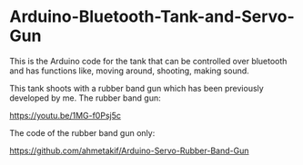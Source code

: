 # Arduino-Bluetooth-Tank-and-Servo-Gun

This is the Arduino code for the tank that can be controlled over bluetooth and has functions like, moving around, shooting, making sound.

This tank shoots with a rubber band gun which has been previously developed by me. The rubber band gun:

https://youtu.be/1MG-f0Psj5c

The code of the rubber band gun only:

https://github.com/ahmetakif/Arduino-Servo-Rubber-Band-Gun
